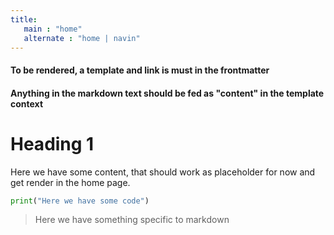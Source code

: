 ```yaml
---
title: 
   main : "home"
   alternate : "home | navin"
---
```

#### To be rendered, a template and link is must in the frontmatter

#### Anything in the markdown text should be fed as "content" in the template context

# Heading 1 

Here we have some content, that should work as placeholder for now and get render in the home page.

```python
print("Here we have some code")
```
> Here we have something specific to markdown
